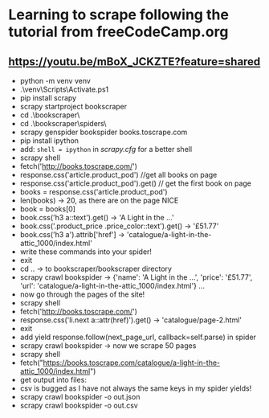 # Learning to scrape following the tutorial from freeCodeCamp.org

## https://youtu.be/mBoX_JCKZTE?feature=shared

- python -m venv venv
- .\venv\Scripts\Activate.ps1
- pip install scrapy
- scrapy startproject bookscraper
- cd .\bookscraper\
- cd .\bookscraper\spiders\
- scrapy genspider bookspider books.toscrape.com
- pip install ipython
- add: `shell = ipython` in _scrapy.cfg_ for a better shell
- scrapy shell
- fetch('http://books.toscrape.com/')
- response.css('article.product_pod') //get all books on page
- response.css('article.product_pod').get() // get the first book on page
- books = response.css('article.product_pod')
- len(books) -> 20, as there are on the page NICE
- book = books[0]
- book.css('h3 a::text').get() -> 'A Light in the ...'
- book.css('.product_price .price_color::text').get() -> '£51.77'
- book.css('h3 a').attrib['href'] -> 'catalogue/a-light-in-the-attic_1000/index.html'
- write these commands into your spider!
- exit
- cd .. -> to bookscraper/bookscraper directory
- scrapy crawl bookspider -> {'name': 'A Light in the ...', 'price': '£51.77', 'url': 'catalogue/a-light-in-the-attic_1000/index.html'} ...
- now go through the pages of the site!
- scrapy shell
- fetch('http://books.toscrape.com/')
- response.css('li.next a::attr(href)').get() -> 'catalogue/page-2.html'
- exit
- add yield response.follow(next_page_url, callback=self.parse) in spider
- scrapy crawl bookspider -> now we scrape 50 pages
- scrapy shell
- fetch("https://books.toscrape.com/catalogue/a-light-in-the-attic_1000/index.html")
- get output into files:
- csv is bugged as I have not always the same keys in my spider yields!
- scrapy crawl bookspider -o out.json
- scrapy crawl bookspider -o out.csv
